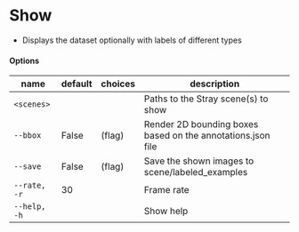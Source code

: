 # Show

- Displays the dataset optionally with labels of different types

#### Options

| name         | default | choices | description                                                 |
| ------------ | ------- | ------- | ----------------------------------------------------------- |
| `<scenes>`   |         |         | Paths to the Stray scene(s) to show                         |
| `--bbox`     | False   | (flag)  | Render 2D bounding boxes based on the annotations.json file |
| `--save`     | False   | (flag)  | Save the shown images to scene/labeled_examples             |
| `--rate, -r` | 30      |         | Frame rate                                                  |
| `--help, -h` |         |         | Show help                                                   |
